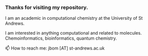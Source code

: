 ### Thanks for visiting my repository.

<!--
**jbomitchell/jbomitchell** is a ✨ _special_ ✨ repository because its `README.md` (this file) appears on your GitHub profile.

Here are some ideas to get you started:

- 🔭 I’m currently working on ...
- 🌱 I’m currently learning ...
- 👯 I’m looking to collaborate on ...
- 🤔 I’m looking for help with ...
- 💬 Ask me about ...
- 📫 How to reach me: ...
- 😄 Pronouns: ...
- ⚡ Fun fact: ...
-->
I am an academic in computational chemistry at the University of St Andrews.

I am interested in anything computational and related to molecules. Chemoinformatics, bioinformatics, quantum chemistry.

📫 How to reach me: jbom [AT] st-andrews.ac.uk

